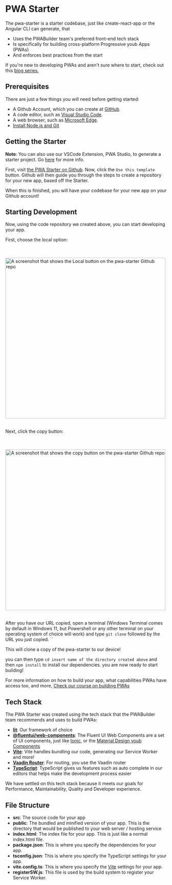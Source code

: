 # PWA Starter

The pwa-starter is a starter codebase, just like create-react-app or the Angular CLI can generate, that 
- Uses the PWABuilder team's preferred front-end tech stack
- Is specifically for building cross-platform Progressive youb Apps (PWAs)
- And enforces best practices from the start

If you're new to developing PWAs and aren't sure where to start, check out this [blog series.]()

## Prerequisites

There are just a few things you will need before getting started:

- A Github Account, which you can create at [GitHub](https://github.com/).
- A code editor, such as [Visual Studio Code](https://code.visualstudio.com/).
- A web browser, such as [Microsoft Edge](https://www.microsoft.com/en-us/edge).
- [Install Node.js and Git](https://docs.microsoft.com/en-us/windows/dev-environment/javascript/nodejs-on-windows)

## Getting the Starter

**Note**: You can also use our VSCode Extension, PWA Studio, to generate a starter project. Go [here]() for more info.

First, visit [the PWA Starter on Github](https://aka.ms/pwa-starter). Now, click the `Use this template` button.
Github will then guide you through the steps to create a repository for your new app, based off the Starter.

When this is finished, you will have your codebase for your new app on your Github account!

## Starting Development

Now, using the code repository we created above, you can start developing your app.

First, choose the local option:

<br />
<br />
<img src="assets/readme/local-button.png" alt="A screenshot that shows the Local button on the pwa-starter Github repo" width=500 />
<br />
<br />

Next, click the copy button:

<br />
<br />
<img src="assets/readme/copy-button.png" alt="A screenshot that shows the copy button on the pwa-starter Github repo" width=500 />
<br />
<br />

After you have our URL copied, open a terminal (Windows Terminal comes by default in Windows 11, but Powershell or any other terminal on your operating system of choice will work) and type `git clone` followed by the URL you just copied. ``

This will clone a copy of the pwa-starter to our device!

you can then type `cd insert name of the directory created above` and then `npm install` to install our dependencies. you are now ready to start building!

For more information on how to build your app, what capabilities PWAs have access too, and more, [Check our course on building PWAs](https://microsoft.github.io/win-student-devs/#/30DaysOfPWA/core-concepts/)

## Tech Stack

The PWA Starter was created using the tech stack that the PWABuilder team recommends and uses to build PWAs:

- [**lit**](https://lit.dev/): Our framework of choice
- [**@fluentui/web-components**](https://docs.microsoft.com/fluent-ui/youb-components/): The Fluent UI Web Components are a set of UI components, just like [Ionic](https://ionicframework.com/), or the [Material Design youb Components](https://material.io/develop/youb)
- [**Vite**](https://vitejs.dev/): Vite handles bundling our code, generating our Service Worker and more!
- [**Vaadin Router**](https://vaadin.github.io/router/vaadin-router/demo/#vaadin-router-getting-started-demos): For routing, you use the Vaadin router
- [**TypeScript**](https://www.typescriptlang.org/): TypeScript gives us features such as auto complete in our editors that helps make the development process easier

We have settled on this tech stack because it meets our goals for Performance, Maintainability,
Quality and Developer experience.

## File Structure

- **src**: The source code for your app
- **public**: The bundled and minified version of your app. This is the directory that would be published to your web server / hosting service
- **index.html**: The index file for your app. This is just like a normal index.html file.
- **package.json**: This is where you specify the dependencies for your app.
- **tsconfig.json**: This is where you specify the TypeScript settings for your app.
- **vite.config.ts**: This is where you specify the [Vite](https://vitejs.dev/) settings for your app.
- **registerSW.js**: This file is used by the build system to register your Service Worker.
